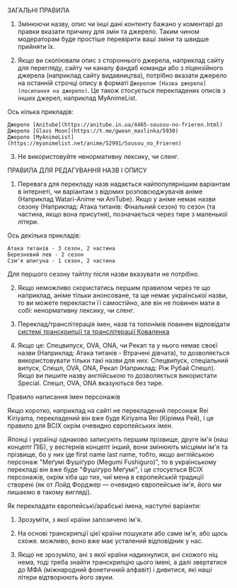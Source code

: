 ЗАГАЛЬНІ ПРАВИЛА

1. Змінюючи назву, опис чи інші дані контенту бажано у коментарі до правки вказати причину для змін та джерело. Таким чином модераторам буде простіше перевірити ваші зміни та швидше прийняти їх.

2. Якщо ви скопіювали опис з стороннього джерела, наприклад сайту для перегляду, сайту чи каналу фандаб команди або з ліцензійного джерела (наприклад сайту видавництва), потрібно вказати джерело на останній строчці опису в форматі `Джерелом [Назва джерела](посилання на джерело)`. Це також стосується перекладених описів з інших джерел, наприклад MyAnimeList.

Ось кілька прикладів:

```
Джерело [Anitube](https://anitube.in.ua/4465-sousou-no-frieren.html)
Джерело [Glass Moon](https://t.me/gwean_maslinka/5930)
Джерело [MyAnimeList](https://myanimelist.net/anime/52991/Sousou_no_Frieren)
```

3. Не використовуйте ненормативну лексику, чи сленг.


ПРАВИЛА ДЛЯ РЕДАГУВАННЯ НАЗВ І ОПИСУ

1. Перевага для перекладу назв надається найпопулярнішим варіантам в інтернеті, чи варіантам з відомих розповсюджувачів аніме (Наприклад Watari-Anime чи AniTube). Якщо у аніме немає назви сезону (Наприклад: Атака титанів: Фінальний сезон) то сезон (та частина, якщо вона присутня), позначається через тире з маленької літери.

Ось декілька прикладів:
```
Атака титанів - 3 сезон, 2 частина
Березневий лев - 2 сезон
Сім'я шпигуна - 1 сезон, 2 частина
```

Для першого сезону тайтлу після назви вказувати не потрібно.

2. Якщо неможливо скористатись першим правилом через те що наприклад, аніме тільки анонсоване, та ще немає української назви, то ви можете перекласти її самостійно, але він не повинен мати в собі: ненормативну лексику, чи сленг.

3. Переклад/транслітерація імен, назв та топонімів повинен відповідати [системі транскрипції та транслітерації Коваленка](https://uk.wikipedia.org/wiki/%D0%AF%D0%BF%D0%BE%D0%BD%D1%81%D1%8C%D0%BA%D0%BE-%D1%83%D0%BA%D1%80%D0%B0%D1%97%D0%BD%D1%81%D1%8C%D0%BA%D1%96_%D1%81%D0%B8%D1%81%D1%82%D0%B5%D0%BC%D0%B8_%D1%82%D1%80%D0%B0%D0%BD%D1%81%D0%BA%D1%80%D0%B8%D0%BF%D1%86%D1%96%D1%97_%D1%82%D0%B0_%D1%82%D1%80%D0%B0%D0%BD%D1%81%D0%BB%D1%96%D1%82%D0%B5%D1%80%D0%B0%D1%86%D1%96%D1%97#%D0%9A%D0%BE%D0%B2%D0%B0%D0%BB%D0%B5%D0%BD%D0%BA%D0%BE_(2012))

4. Якщо це: Спецвипуск, OVA, ONA, чи Рекап та у нього немає своєї назви (Наприклад: Атака титанів - Втрачені дівчата), то дозволяється використовувати тільки такі назви для них: Спецвипуск, спеціальний випуск, Спешл, OVA, ONA, Рекап (Наприклад: Ріж Рубай Спешл). Якщо ви пишите назву англійською то дозволяється використати Special.
Спешл, OVA, ONA вказуються без тире.

Правило написання імен персонажів 

Якщо коротко, наприклад на сайті не перекладений персонаж Rei Kiriyama, перекладений він вже буде Kiriyama Rei (Кіріяма Рей), і це правило для ВСІХ окрім очевидно європейських імен.

Японці і українці однаково записують першим прізвище, друге ім'я (наш концепт ПІБ), у вестернів концепт інший, вони змінюють місцями ім'я та прізвище, бо у них іде first name last name, тобто, якщо англійською персонаж "Меґумі Фушіґуро (Megumi Fushiguro)", то в українському перекладі він вже буде "Фушіґуро Меґумі", і це стосується ВСІХ персонажів, окрім хіба що тих, чиї мена в європейській традиції створені (як от Лойд Форджер — очевидно європейське ім'я, його ми лишаємо в такому вигляді). 

Як перекладати європейські/арабські імена, наступні варіанти:

1. Зрозуміти, з якої країни запозичено ім'я.

2. На основі транскрипції цієї країни пошукати або саме ім'я, або щось схоже. можливо, воно вже має усталений відповідник у нас.

3. Якщо не зрозуміло, ані з якої країни надихнулися, ані схожого ніц нема, тоді треба знайти транскрипцію цього імені, а далі звертатися до МФА (міжнародний фонетичний алфавіт) і дивитися, які наші літери відтворюють його звуки.

